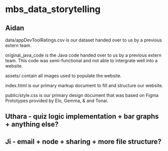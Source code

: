 # mbs_data_storytelling

## Aidan 

data/appDevToolRatings.csv is our dataset handed over to us by a previous extern team.

original_java_code is the Java code handed over to us by a previous extern team. This code was semi-functional and not able to intergrate well into a website.

assets/ contain all images used to populate the website.

index.html is our primary markup document to fill and structure our website.

public/style.css is our primary design document that was based on Figma Prototypes provided by Elo, Gemma, & and Tonai.

## Uthara - quiz logic implementation + bar graphs + anything else?

## Ji - email + node + sharing + more file structure?


